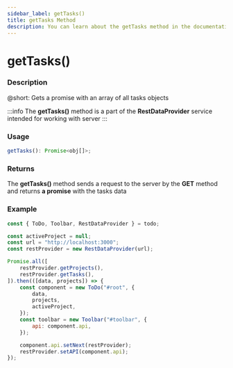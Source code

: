 ```yaml
---
sidebar_label: getTasks()
title: getTasks Method
description: You can learn about the getTasks method in the documentation of the DHTMLX JavaScript To Do List library. Browse developer guides and API reference, try out code examples and live demos, and download a free 30-day evaluation version of DHTMLX To Do List.
---
```


# getTasks()

### Description

@short: Gets a promise with an array of all tasks objects

:::info
The **getTasks()** method is a part of the **RestDataProvider** service intended for working with server
:::

### Usage

~~~js
getTasks(): Promise<obj[]>;
~~~

### Returns

The **getTasks()** method sends a request to the server by the **GET** method and returns **a promise** with the tasks data


### Example

~~~js {5,9}
const { ToDo, Toolbar, RestDataProvider } = todo;

const activeProject = null;
const url = "http://localhost:3000";
const restProvider = new RestDataProvider(url);

Promise.all([
    restProvider.getProjects(),
    restProvider.getTasks(),
]).then(([data, projects]) => {
    const component = new ToDo("#root", {
        data,
        projects,
        activeProject,
    });
    const toolbar = new Toolbar("#toolbar", {
        api: component.api,
    });

    component.api.setNext(restProvider);
    restProvider.setAPI(component.api);
});
~~~